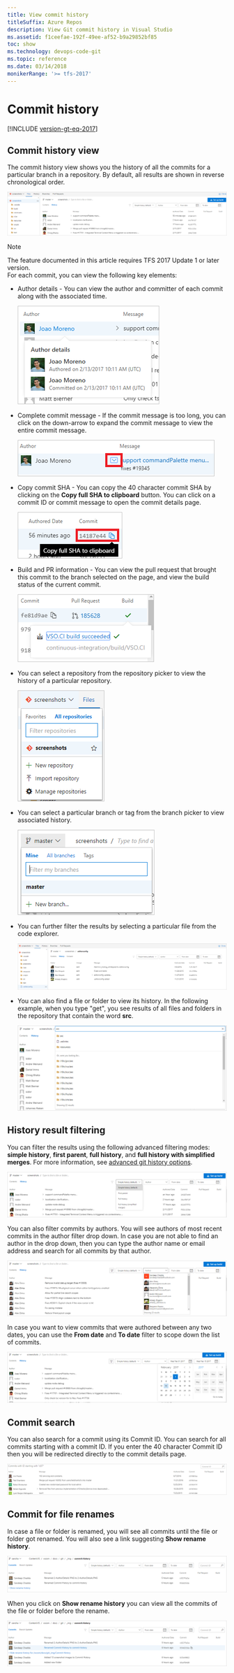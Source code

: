 ```yaml
---
title: View commit history
titleSuffix: Azure Repos
description: View Git commit history in Visual Studio
ms.assetid: f1ceefae-192f-49ee-af52-b9a29852bf85
toc: show
ms.technology: devops-code-git 
ms.topic: reference
ms.date: 03/14/2018
monikerRange: '>= tfs-2017'
---
```



# Commit history


[!INCLUDE [version-gt-eq-2017](../../includes/version-gt-eq-2017.md)]

## Commit history view

The commit history view shows you the history of all the commits for a particular branch in a repository. By default, all results are shown in reverse chronological order. 
 
![Commit history page](media/commit-history/1-CommitHistory.png)


> [!NOTE]
> The feature documented in this article requires TFS 2017 Update 1 or later version.  
For each commit, you can view the following key elements:

* Author details - You can view the author and committer of each commit along with the associated time. 

    ![Author details for a commit](media/commit-history/2-AuthorDetails.png)

* Complete commit message - If the commit message is too long, you can click on the down-arrow to expand the commit message to view the entire commit message. 

    ![Expanded commit message](media/commit-history/3-CommitMessage.png)
	
* Copy commit SHA - You can copy the 40 character commit SHA by clicking on the **Copy full SHA to clipboard** button. You can click on a commit ID or commit message to open the commit details page.
	
    ![Copy 40 character commit ID](media/commit-history/4-CopyCommitSHA.png)	
	
* Build and PR information - You can view the pull request that brought this commit to the branch selected on the page, and view the build status of the current commit.

    ![Build and PR details on commit history](media/commit-history/5-BuildandPRInfo.png)

* You can select a repository from the repository picker to view the history of a particular repository.

    ![repository picker](media/commit-history/6-RepoPicker.png)

* You can select a particular branch or tag from the branch picker to view associated history.

    ![Branch picker](media/commit-history/7-BranchPicker.png)

* You can further filter the results by selecting a particular file from the code explorer. 

    ![Code explorer](media/commit-history/8-CodeExplorer.png)

* You can also find a file or folder to view its history. In the following example, when you type "get", you see results of all files and folders in the repository that contain the word **src**.

    ![Find a file](media/commit-history/9-FindaFile.png)


## History result filtering

You can filter the results using the following advanced filtering modes: **simple history**, **first parent**, **full history**, and **full history with simplified merges**. For more information, see [advanced git history options](https://git-scm.com/book/en/v2/Git-Basics-Viewing-the-Commit-History).

![Advanced filters for git log](media/commit-history/10-AdvancedFilter.png)

You can also filter commits by authors. You will see authors of most recent commits in the author filter drop down. In case you are not able to find an author in the drop down, then you can type the author name or email address and search for all commits by that author.

![Author filter](media/commit-history/11-AuthorFilter.png)

In case you want to view commits that were authored between any two dates, you can use the **From date** and **To date** filter to scope down the list of commits.

![Date filter](media/commit-history/12-DateFilter.png)

## Commit search

You can also search for a commit using its Commit ID. You can search for all commits starting with a commit ID. If you enter the 40 character Commit ID then you will be redirected directly to the commit details page.

![Commit search page](media/commit-history/13-SearchCommit.png)

## Commit for file renames

In case a file or folder is renamed, you will see all commits until the file or folder got renamed. You will also see a link suggesting **Show rename history**. 

![Show rename files or folder history](media/commit-history/renamefiles.png)

When you click on **Show rename history** you can view all the commits of the file or folder before the rename.

![Showing commits before file or folder rename](media/commit-history/Showrenamefiles.png)





